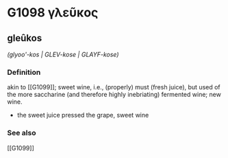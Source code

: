 # G1098 γλεῦκος

## gleûkos

_(glyoo'-kos | GLEV-kose | GLAYF-kose)_

### Definition

akin to [[G1099]]; sweet wine, i.e., (properly) must (fresh juice), but used of the more saccharine (and therefore highly inebriating) fermented wine; new wine.

- the sweet juice pressed the grape, sweet wine

### See also

[[G1099]]

